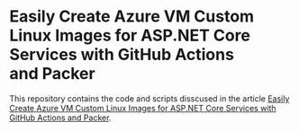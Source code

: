 # Easily Create Azure VM Custom Linux Images for ASP.NET Core Services with GitHub Actions and Packer
This repository contains the code and scripts disscused in the article [Easily Create Azure VM Custom Linux Images for ASP.NET Core Services with GitHub Actions and Packer](https://medium.com/microsoftazure/easily-create-azure-vm-custom-linux-images-for-asp-net-core-services-with-github-actions-and-packer-4abd34540980).
